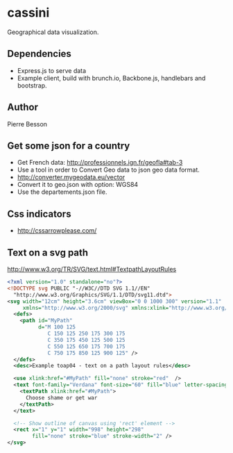 cassini
===

Geographical data visualization.
## Dependencies
- Express.js to serve data
- Example client, build with brunch.io, Backbone.js, handlebars and bootstrap.
## Author
Pierre Besson


## Get some json for a country
- Get French data: http://professionnels.ign.fr/geofla#tab-3
- Use a tool in order to Convert Geo data to json geo data format.
- http://converter.mygeodata.eu/vector
- Convert it to geo.json with option: WGS84
- Use the departements.json file. 

## Css indicators
- http://cssarrowplease.com/

## Text on a svg path
http://www.w3.org/TR/SVG/text.html#TextpathLayoutRules
```xml
<?xml version="1.0" standalone="no"?>
<!DOCTYPE svg PUBLIC "-//W3C//DTD SVG 1.1//EN" 
  "http://www.w3.org/Graphics/SVG/1.1/DTD/svg11.dtd">
<svg width="12cm" height="3.6cm" viewBox="0 0 1000 300" version="1.1"
     xmlns="http://www.w3.org/2000/svg" xmlns:xlink="http://www.w3.org/1999/xlink">
  <defs>
    <path id="MyPath"
          d="M 100 125 
             C 150 125 250 175 300 175
             C 350 175 450 125 500 125
             C 550 125 650 175 700 175
             C 750 175 850 125 900 125" />
  </defs>
  <desc>Example toap04 - text on a path layout rules</desc>

  <use xlink:href="#MyPath" fill="none" stroke="red"  />
  <text font-family="Verdana" font-size="60" fill="blue" letter-spacing="2" >
    <textPath xlink:href="#MyPath">
      Choose shame or get war 
    </textPath>
  </text>

  <!-- Show outline of canvas using 'rect' element -->
  <rect x="1" y="1" width="998" height="298"
        fill="none" stroke="blue" stroke-width="2" />
</svg>
```
